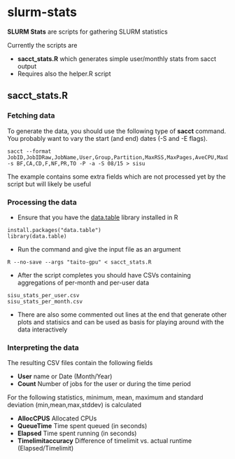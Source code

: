 # slurm-stats
**SLURM Stats** are scripts for gathering SLURM statistics

Currently the scripts are 
 - **sacct_stats.R** which generates simple user/monthly stats from sacct output
  - Requires also the helper.R script

## sacct_stats.R ##
### Fetching data
To generate the data, you should use the following type of **sacct** command. You probably want to vary the start (and end) dates (-S and -E flags).  

    sacct --format JobID,JobIDRaw,JobName,User,Group,Partition,MaxRSS,MaxPages,AveCPU,MaxDiskWrite,MaxDiskRead,MaxVMSize,NTasks,AllocCPUS,Submit,Start,Elapsed,End,State,ExitCode,ReqMem,Timelimit -s BF,CA,CD,F,NF,PR,TO -P -a -S 08/15 > sisu

The example contains some extra fields which are not processed yet by the script but will likely be useful

### Processing the data
 - Ensure that you have the [data.table](https://github.com/Rdatatable/data.table) library installed in R
```
install.packages("data.table")
library(data.table)
```
 - Run the command and give the input file as an argument
```
R --no-save --args "taito-gpu" < sacct_stats.R
```
 - After the script completes you should have CSVs containing aggregations of per-month and per-user data
```
sisu_stats_per_user.csv
sisu_stats_per_month.csv
```

 - There are also some commented out lines at the end that generate other plots and statisics and can be used as basis for playing around with the data interactively

### Interpreting the data

The resulting CSV files contain the following fields
 - **User** name or Date (Month/Year)
 - **Count** Number of jobs for the user or during the time period

For the following statistics, minimum, mean, maximum and standard deviation (min,mean,max,stddev) is calculated
 - **AllocCPUS** Allocated CPUs
 - **QueueTime** Time spent queued (in seconds)
 - **Elapsed** Time spent running (in seconds)
 - **Timelimitaccuracy** Difference of timelimit vs. actual runtime (Elapsed/Timelimit)
